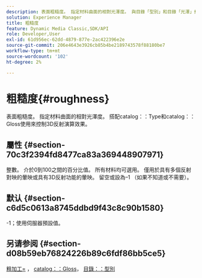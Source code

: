 ```yaml
---
description: 表面粗糙度。 指定材料曲面的相對光澤度。 與目錄「型別」和目錄「光澤」搭配使用以控制3D反射演算效果。
solution: Experience Manager
title: 粗糙度
feature: Dynamic Media Classic,SDK/API
role: Developer,User
exl-id: 61d956ec-62dd-4879-877e-2ac422396e2e
source-git-commit: 206e4643e3926cb85b4be2189743578f88180be7
workflow-type: tm+mt
source-wordcount: '102'
ht-degree: 2%

---
```


# 粗糙度{#roughness}

表面粗糙度。 指定材料曲面的相對光澤度。 搭配catalog：：Type和catalog：：Gloss使用來控制3D反射演算效果。

## 屬性 {#section-70c3f2394fd8477ca83a369448907971}

整數。 介於0到100之間的百分比值。 所有材料均可選用。 僅用於具有多個反射對映的暈映或具有3D反射功能的暈映。 留空或設為–1 （如果不知道或不需要）。

## 默认 {#section-c6d5c0613a8745ddbd9f43c8c90b1580}

-1；使用伺服器預設值。

## 另请参阅 {#section-d08b59eb76824226b89c6fdf86bb5ce5}

[粗加工=](../../../../../ir-api/http-protocol/image-rendering-api-ref/c-ir-http-protocol-ref/c-ir-http-protocol-command-reference/r-ir-rough.md#reference-00add846b09f4dc39420bda1ca414180) ， [catalog：：Gloss](../../../../../ir-api/material-cat/image-rendering-api-ref/c-ir-material-catalog/c-ir-material-data-reference/r-ir-cat-gloss.md#reference-5277f62a67e2408ab94699aa712f1eeb)， [目錄：：型別](../../../../../ir-api/material-cat/image-rendering-api-ref/c-ir-material-catalog/c-ir-material-data-reference/r-ir-cat-type.md#reference-9bea147dda9f4e74bc0ec79dcc0d9161)
